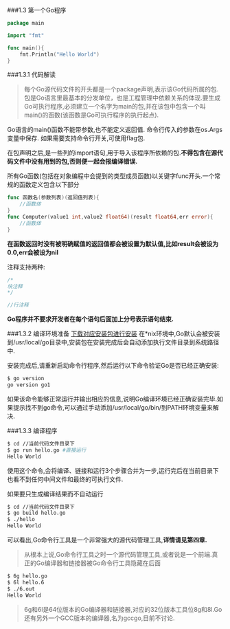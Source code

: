 ###1.3 第一个Go程序
```go
package main

import "fmt"

func main(){
	fmt.Println("Hello World")
}
```
	
###1.3.1 代码解读
>每个Go源代码文件的开头都是一个package声明,表示该Go代码所属的包.包是Go语言里最基本的分发单位，也是工程管理中依赖关系的体现.要生成Go可执行程序,必须建立一个名字为main的包,并在该包中包含一个叫main()的函数(该函数是Go可执行程序的执行起点).

Go语言的main()函数不能带参数,也不能定义返回值. 命令行传入的参数在os.Args变量中保存. 如果需要支持命令行开关,可使用flag包.

在包声明之后,是一些列的import语句,用于导入该程序所依赖的包.**不得包含在源代码文件中没有用到的包,否则便一起会报编译错误.**

所有Go函数(包括在对象编程中会提到的类型成员函数)以关键字func开头.一个常规的函数定义包含以下部分
```go
func 函数名(参数列表)(返回值列表){
	//函数体
}
func Computer(value1 int,value2 float64)(result float64,err error){
	//函数体
}
```
**在函数返回时没有被明确赋值的返回值都会被设置为默认值,比如result会被设为0.0,err会被设为nil**

注释支持两种:
```go
/*
块注释
*/

//行注释
```
**Go程序并不要求开发者在每个语句后面加上分号表示语句结束.**

	
###1.3.2 编译环境准备
[下载对应安装包进行安装](http://code.google.com/p/go/downloads/list)
在*nix环境中,Go默认会被安装到/usr/local/go目录中,安装包在安装完成后会自动添加执行文件目录到系统路径中.

安装完成后,请重新启动命令行程序,然后运行以下命令验证Go是否已经正确安装:
```bash
$ go version
go version go1
```
如果该命令能够正常运行并输出相应的信息,说明Go编译环境已经正确安装完毕.如果提示找不到go命令,可以通过手动添加/usr/local/go/bin/到PATH环境变量来解决.
	
###1.3.3 编译程序
```bash
$ cd //当前代码文件目录下
$ go run hello.go #直接运行
Hello World
```
使用这个命令,会将编译、链接和运行3个步骤合并为一步,运行完后在当前目录下也看不到任何中间文件和最终的可执行文件.

如果要只生成编译结果而不自动运行
```bash
$ cd //当前代码文件目录下
$ go build hello.go 
$ ./hello
Hello World
```

可以看出,Go命令行工具是一个非常强大的源代码管理工具,**详情请见第四章.**

>从根本上说,Go命令行工具之时一个源代码管理工具,或者说是一个前端.真正的Go编译器和链接器被Go命令行工具隐藏在后面
```bash
$ 6g hello.go
$ 6l hello.6
$ ./6.out
Hello World
```
>6g和6l是64位版本的Go编译器和链接器,对应的32位版本工具位8g和8l.Go还有另外一个GCC版本的编译器,名为gccgo,目前不讨论.